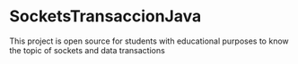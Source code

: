 # SocketsTransaccionJava
This project is open source for students with educational purposes to know the topic of sockets and data transactions
